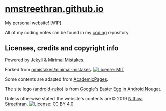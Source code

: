 # [nmstreethran.github.io](https://nmstreethran.github.io/)

My personal website! [WIP]

All of my coding notes can be found in my [coding](https://github.com/nmstreethran/coding) repository.

## Licenses, credits and copyright info

Powered by [Jekyll](https://jekyllrb.com/) & [Minimal Mistakes](https://mademistakes.com/work/minimal-mistakes-jekyll-theme/). 

Forked from [mmistakes/minimal-mistakes](https://github.com/mmistakes/minimal-mistakes). [![License: MIT](https://img.shields.io/badge/License-MIT-yellow.svg)](https://opensource.org/licenses/MIT) 

Some contents are adapted from [AcademicPages](https://github.com/academicpages/academicpages.github.io).

The site logo ([android-neko](/assets/icons/android-neko.png)) is from [Google's Easter Egg in Android Nougat](https://lifehacker.com/how-to-play-googles-secret-neko-atsume-style-easter-egg-1786123017).

Unless otherwise stated, the website's contents are © 2019 [Nithiya Streethran](mailto:nmstreethran@gmail.com). [![License: CC BY 4.0](https://img.shields.io/badge/License-CC%20BY%204.0-lightgrey.svg)](https://creativecommons.org/licenses/by/4.0/)